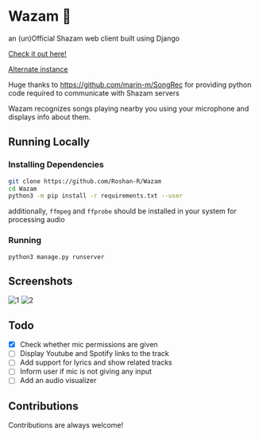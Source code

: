 # Wazam :musical_note:
an (un)Official Shazam web client built using Django

[Check it out here!](https://wazam.ml)

[Alternate instance](https://wazam.herokuapp.com/)

Huge thanks to https://github.com/marin-m/SongRec for providing 
python code required to communicate with Shazam servers

Wazam recognizes songs playing nearby you using your microphone and displays info about them.

## Running Locally

### Installing Dependencies

```bash
git clone https://github.com/Roshan-R/Wazam
cd Wazam
python3 -m pip install -r requirements.txt --user
```
additionally, `ffmpeg` and `ffprobe` should be installed in your system for processing audio

### Running

`python3 manage.py runserver`

## Screenshots

![1](https://user-images.githubusercontent.com/43182697/151839673-03f3e51c-64b7-47eb-88ee-e563b1133810.png)
![2](https://user-images.githubusercontent.com/43182697/151839681-3dc2fcce-673e-45b1-80fd-ac442606cf3d.png)

## Todo
- [x] Check whether mic permissions are given
- [ ] Display Youtube and Spotify links to the track
- [ ] Add support for lyrics and show related tracks
- [ ] Inform user if mic is not giving any input
- [ ] Add an audio visualizer

## Contributions

Contributions are always welcome!
